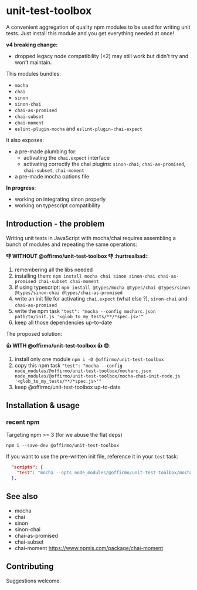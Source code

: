 # unit-test-toolbox
A convenient aggregation of quality npm modules to be used for writing unit tests.
Just install this module and you get everything needed at once!

**v4 breaking change:**
* dropped legacy node compatibility (<2) may still work but didn't try and won't maintain.

This modules bundles:
* `mocha`
* `chai`
* `sinon`
* `sinon-chai`
* `chai-as-promised`
* `chai-subset`
* `chai-moment`
* `eslint-plugin-mocha` and `eslint-plugin-chai-expect`

It also exposes:
- a pre-made plumbing for:
  - activating the `chai.expect` interface
  - activating correctly the chai plugins: `sinon-chai`, `chai-as-promised`, `chai-subset`, `chai-moment`
- a pre-made mocha options file

**In progress**:
- working on integrating sinon properly
- working on typescript compatibility


## Introduction - the problem
Writing unit tests in JavaScript with mocha/chai requires assembling a bunch of modules and repeating the same operations:

**:-1: WITHOUT @offirmo/unit-test-toolbox :-1: :hurtrealbad:**:
1. remembering all the libs needed
1. installing them: `npm install mocha chai sinon sinon-chai chai-as-promised chai-subset chai-moment`
1. if using typescript: `npm install @types/mocha @types/chai @types/sinon @types/sinon-chai @types/chai-as-promised`
1. write an init file for activating `chai.expect` (what else ?), `sinon-chai` and `chai-as-promised`
1. write the npm task `"test": "mocha --config mocharc.json path/to/init.js '<glob_to_my_tests/**/*spec.js>'"`
1. keep all those dependencies up-to-date

The proposed solution:

**:+1: WITH @offirmo/unit-test-toolbox :+1: :sunglasses:**:
1. install only one module `npm i -D @offirmo/unit-test-toolbox`
1. copy this npm task `"test": "mocha --config node_modules/@offirmo/unit-test-toolbox/mocharc.json node_modules/@offirmo/unit-test-toolbox/mocha-chai-init-node.js '<glob_to_my_tests/**/*spec.js>'"`
1. keep @offirmo/unit-test-toolbox up-to-date


## Installation & usage

### recent npm
Targeting npm >= 3 (for we abuse the flat deps)

```shell
npm i --save-dev @offirmo/unit-test-toolbox
```

If you want to use the pre-written init file, reference it in your `test` task:
```json
  "scripts": {
    "test": "mocha --opts node_modules/@offirmo/unit-test-toolbox/mocha.opts node_modules/@offirmo/unit-test-toolbox/mocha-chai-init.js 'test/unit/src/**/*spec.js'"
  },
```


## See also
* mocha
* chai
* sinon
* sinon-chai
* chai-as-promised
* chai-subset
* chai-moment https://www.npmjs.com/package/chai-moment


## Contributing
Suggestions welcome.
